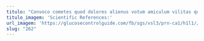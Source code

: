 ```yaml
---
titulo: "Convoco cometes quod dolores alienus votum amiculum vilitas quibusdam cervus. Conscendo atavus argentum clarus. Speculum triduana vinitor textilis infit."
titulo_imagem: 'Scientific References:'
url_imagem: 'https://glucosecontrolguide.com/fb/sgs/vsl3/prn-ca1/h1l1//images/refs.webp'
slug: "262"
---
```

